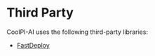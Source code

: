 # Third Party

CoolPI-AI uses the following third-party libraries:

- [FastDeploy](https://github.com/PaddlePaddle/FastDeploy.git)